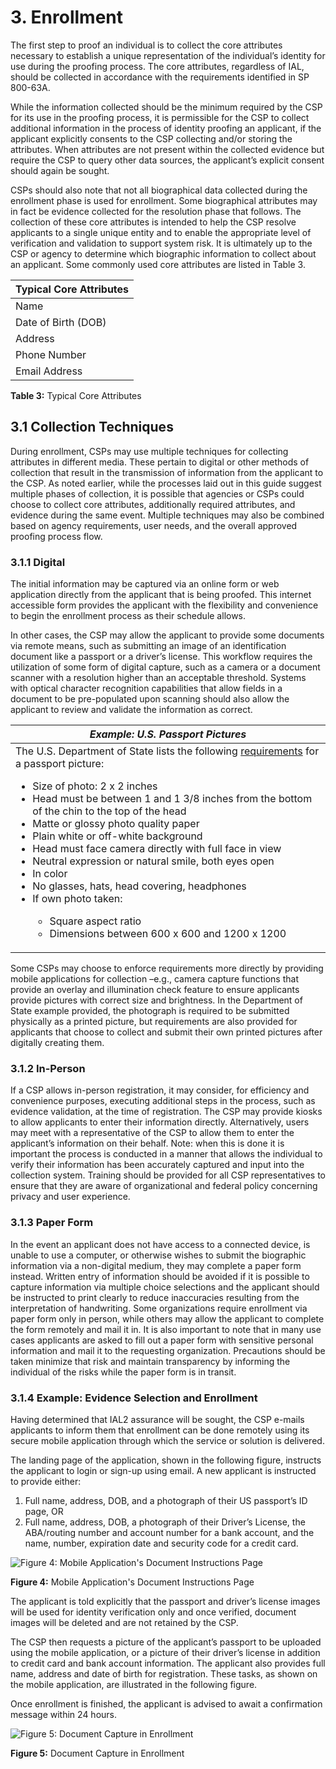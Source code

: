 # 3. Enrollment

The first step to proof an individual is to collect the core attributes necessary to establish a unique representation of the individual’s identity for use during the proofing process. The core attributes, regardless of IAL, should be collected in accordance with the requirements identified in SP 800-63A.

While the information collected should be the minimum required by the CSP for its use in the proofing process, it is permissible for the CSP to collect additional information in the process of identity proofing an applicant, if the applicant explicitly consents to the CSP collecting and/or storing the attributes. When attributes are not present within the collected evidence but require the CSP to query other data sources, the applicant’s explicit consent should again be sought.

CSPs should also note that not all biographical data collected during the enrollment phase is used for enrollment. Some biographical attributes may in fact be evidence collected for the resolution phase that follows. The collection of these core attributes is intended to help the CSP resolve applicants to a single unique entity and to enable the appropriate level of verification and validation to support system risk. It is ultimately up to the CSP or agency to determine which biographic information to collect about an applicant. Some commonly used core attributes are listed in Table 3.

| Typical Core Attributes |
| --- |
| Name |
| Date of Birth (DOB) |
| Address |
| Phone Number |
| Email Address |

**Table 3:** Typical Core Attributes

## 3.1 Collection Techniques

During enrollment, CSPs may use multiple techniques for collecting attributes in different media. These pertain to digital or other methods of collection that result in the transmission of information from the applicant to the CSP.  As noted earlier, while the processes laid out in this guide suggest multiple phases of collection, it is possible that agencies or CSPs could choose to collect core attributes, additionally required attributes, and evidence during the same event. Multiple techniques may also be combined based on agency requirements, user needs, and the overall approved proofing process flow.

### 3.1.1 Digital

The initial information may be captured via an online form or web application directly from the applicant that is being proofed. This internet accessible form provides the applicant with the flexibility and convenience to begin the enrollment process as their schedule allows.

In other cases, the CSP may allow the applicant to provide some documents via remote means, such as submitting an image of an identification document like a passport or a driver’s license. This workflow requires the utilization of some form of digital capture, such as a camera or a document scanner with a resolution higher than an acceptable threshold. Systems with optical character recognition capabilities that allow fields in a document to be pre-populated upon scanning should also allow the applicant to review and validate the information as correct.

| ***Example: U.S. Passport Pictures*** |
| --- |
|  The U.S. Department of State lists the following [requirements](https://travel.state.gov/content/passports/en/passports/photos.html) for a passport picture:<br/><ul><li>Size of photo: 2  x  2 inches</li><li>Head must be between 1 and 1 3/8 inches from the bottom of the chin to the top of the head</li><li>Matte or glossy photo quality paper</li><li>Plain white or off-white background</li><li>Head must face camera directly with full face in view</li><li>Neutral expression or natural smile, both eyes open</li><li>In color</li><li>No glasses, hats, head covering, headphones</li><li>If own photo taken:</li><ul><li>Square aspect ratio</li><li>Dimensions between 600 x 600 and 1200 x 1200</li></ul></ul> |

Some CSPs may choose to enforce requirements more directly by providing mobile applications for collection –e.g., camera capture functions that provide an overlay and illumination check feature to ensure applicants provide pictures with correct size and brightness. In the Department of State example provided, the photograph is required to be submitted physically as a printed picture, but requirements are also provided for applicants that choose to collect and submit their own printed pictures after digitally creating them.

###	3.1.2 In-Person

If a CSP allows in-person registration, it may consider, for efficiency and convenience purposes, executing additional steps in the process, such as evidence validation, at the time of registration. The CSP may provide kiosks to allow applicants to enter their information directly. Alternatively, users may meet with a representative of the CSP to allow them to enter the applicant’s information on their behalf. Note: when this is done it is important the process is conducted in a manner that allows the individual to verify their information has been accurately captured and input into the collection system. Training should be provided for all CSP representatives to ensure that they are aware of organizational and federal policy concerning privacy and user experience. 

###	3.1.3 Paper Form

In the event an applicant does not have access to a connected device, is unable to use a computer, or otherwise wishes to submit the biographic information via a non-digital medium, they may complete a paper form instead. Written entry of information should be avoided if it is possible to capture information via multiple choice selections and the applicant should be instructed to print clearly to reduce inaccuracies resulting from the interpretation of handwriting. Some organizations require enrollment via paper form only in person, while others may allow the applicant to complete the form remotely and mail it in. It is also important to note that in many use cases applicants are asked to fill out a paper form with sensitive personal information and mail it to the requesting organization. Precautions should be taken minimize that risk and maintain transparency by informing the individual of the risks while the paper form is in transit.

### 3.1.4 Example: Evidence Selection and Enrollment

Having determined that IAL2 assurance will be sought, the CSP e-mails applicants to inform them that enrollment can be done remotely using its secure mobile application through which the service or solution is delivered.

The landing page of the application, shown in the following figure, instructs the applicant to login or sign-up using email. A new applicant is instructed to provide either:

1.	Full name, address, DOB, and a photograph of their US passport’s ID page, OR
2.	Full name, address, DOB, a photograph of their Driver’s License, the ABA/routing number and account number for a bank account, and the name, number, expiration date and security code for a credit card.

![Figure 4: Mobile Application's Document Instructions Page](https://github.com/usnistgov/800-63A-ImplGuide/blob/master/media/workflow-2-instructions.png)

**Figure 4:** Mobile Application's Document Instructions Page

The applicant is told explicitly that the passport and driver’s license images will be used for identity verification only and once verified, document images will be deleted and are not retained by the CSP. 

The CSP then requests a picture of the applicant’s passport to be uploaded using the mobile application, or a picture of their driver’s license in addition to credit card and bank account information. The applicant also provides full name, address and date of birth for registration. These tasks, as shown on the mobile application, are illustrated in the following figure.

Once enrollment is finished, the applicant is advised to await a confirmation message within 24 hours.

![Figure 5: Document Capture in Enrollment](https://github.com/usnistgov/800-63A-ImplGuide/blob/master/media/workflow-3-enrollment.png)

**Figure 5:** Document Capture in Enrollment
